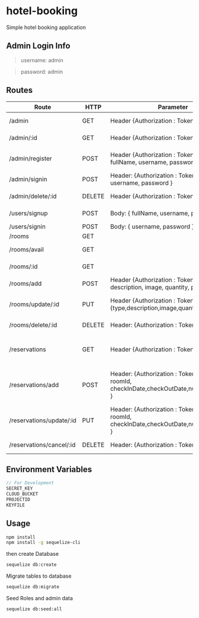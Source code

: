 # hotel-booking
Simple hotel booking application

## Admin Login Info
>username: admin

>password: admin

## Routes

| Route                    | HTTP   | Parameter                                                                                  | Description                                                      |
|--------------------------|--------|--------------------------------------------------------------------------------------------|------------------------------------------------------------------|
| /admin                   | GET    |                               Header {Authorization : Token}                               | get all users info list (admin only)                             |
| /admin/:id               | GET    | Header {Authorization : Token}                                                             | get single user info by id (admin only)                          |
| /admin/register          | POST   | Header {Authorization : Token},  Body: { fullName, username, password }                    | create new user with role admin (admin only)                     |
| /admin/signin            | POST   | Header: {Authorization : Token},  Body: { username, password }                             | sign in to admin (admin only)                                    |
| /admin/delete/:id        | DELETE | Header {Authorization : Token}                                                             | delete user record (admin only)                                  |
| /users/signup            | POST   | Body: { fullName, username, password }                                                     | sign up / create user record                                     |
| /users/signin            | POST   | Body: { username, password }                                                               | sign in user                                                     |
| /rooms                   | GET    |                                                                                            | get all rooms records                                            |
| /rooms/avail             | GET    |                                                                                            | get all rooms available                                          |
| /rooms/:id               | GET    |                                                                                            | get single rooms by id                                           |
| /rooms/add               | POST   | Header {Authorization : Token},  Body: { type, description, image, quantity, price }       | add new room record (admin only)                                 |
| /rooms/update/:id        | PUT    | Header {Authorization : Token}, Body: {type,description,image,quantity,price}              | update/edit room record based on ID (admin only)                 |
| /rooms/delete/:id        | DELETE | Header: {Authorization : Token}                                                            | delete rooms records (admin only)                                |
| /reservations            | GET    | Header {Authorization : Token}                                                             | get all list booking rooms (authenticated user only)             |
| /reservations/add        | POST   | Header: {Authorization : Token},  Body: { roomId, checkInDate,checkOutDate,numberOfRooms } | create new reservations/booking record (authenticated user only) |
| /reservations/update/:id | PUT    | Header: {Authorization : Token}, Body: { roomId, checkInDate,checkOutDate,numberOfRooms }  | update/edit reservations/booking (authenticated user only).      |
| /reservations/cancel/:id | DELETE | Header: {Authorization : Token}                                                            | cancel / delete reservations/booking                             |

## Environment Variables
 ```javascript
// For Development
SECRET_KEY
CLOUD_BUCKET
PROJECTID
KEYFILE
```

## Usage
```bash
npm install
npm install -g sequelize-cli
```
 then create Database
```bash
sequelize db:create
```
Migrate tables to database
```bash
sequelize db:migrate
```
Seed Roles and admin data
```bash
sequelize db:seed:all